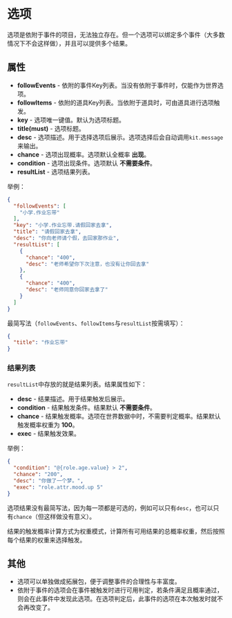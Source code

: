 # 选项

选项是依附于事件的项目，无法独立存在。但一个选项可以绑定多个事件（大多数情况下不会这样做），并且可以提供多个结果。

## 属性

- __followEvents__ - 依附的事件Key列表。当没有依附于事件时，仅能作为世界选项。
- __followItems__ - 依附的道具Key列表。当依附于道具时，可由道具进行选项触发。
- __key__ - 选项唯一键值。默认为选项标题。
- __title(must)__ - 选项标题。
- __desc__ - 选项描述。用于选择选项后展示。选项选择后会自动调用`kit.message`来输出。
- __chance__ - 选项出现概率。选项默认全概率 __出现__。
- __condition__ - 选项出现条件。选项默认 __不需要条件__。
- __resultList__ - 选项结果列表。

举例：

```json
{
  "followEvents": [
    "小学.作业忘带"
  ],
  "key": "小学.作业忘带.请假回家去拿",
  "title": "请假回家去拿",
  "desc": "你向老师请个假，去回家那作业",
  "resultList": [
    {
      "chance": "400",
      "desc": "老师希望你下次注意，也没有让你回去拿"
    },
    {
      "chance": "400",
      "desc": "老师同意你回家去拿了"
    }
  ]
}
```

最简写法（`followEvents`、`followItems`与`resultList`按需填写）：

```json
{
  "title": "作业忘带"
}
```

### 结果列表

`resultList`中存放的就是结果列表。结果属性如下：

- __desc__ - 结果描述。用于结果触发后展示。
- __condition__ - 结果触发条件。结果默认 __不需要条件__。
- __chance__ - 结果触发概率。选项在世界数据中时，不需要判定概率。结果默认触发概率权重为 __100__。
- __exec__ - 结果触发效果。

举例：

```json
{
  "condition": "@{role.age.value} > 2",
  "chance": "200",
  "desc": "你做了一个梦。",
  "exec": "role.attr.mood.up 5"
}
```

选项结果没有最简写法，因为每一项都是可选的，例如可以只有`desc`，也可以只有`chance`（但这样做没有意义）。

结果的触发概率计算方式为权重模式，计算所有可用结果的总概率权重，然后按照每个结果的权重来选择触发。

## 其他

- 选项可以单独做成拓展包，便于调整事件的合理性与丰富度。
- 依附于事件的选项会在事件被触发时进行可用判定，若条件满足且概率通过，则会在此事件中发现此选项。在选项判定后，此事件的选项在本次触发时就不会再改变了。